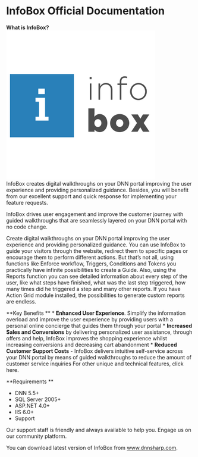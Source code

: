 # InfoBox Official Documentation

**What is InfoBox?**![](info-box-400x400t.png)
<br>
InfoBox creates digital walkthroughs on your DNN portal improving the user experience and providing personalized guidance.
Besides, you will benefit from our excellent support and quick response for implementing your feature requests.</br>

InfoBox drives user engagement and improve the customer journey with guided walkthroughs that are seamlessly layered on your DNN portal with no code change. 

Create digital walkthroughs on your DNN portal improving the user experience and providing personalized guidance. You can use InfoBox to guide your visitors through the website, redirect them to specific pages or encourage them to perform different actions. But that’s not all, using functions like Enforce workflow, Triggers, Conditions and Tokens you practically have infinite possibilities to create a Guide. Also, using the Reports function you can see detailed information about every step of the user, like what steps have finished, what was the last step triggered, how many times did he triggered a step and many other reports. If you have Action Grid module installed, the possibilities to generate custom reports are endless.


**Key Benefits
**
* 
**Enhanced User Experience**. Simplify the information overload and improve the user experience by providing users with a personal online concierge that guides them through your portal
* 
**Increased Sales and Conversions** by delivering personalized user assistance, through offers and help, InfoBox improves the shopping experience whilst increasing conversions and decreasing cart abandonment
* 
**Reduced Customer Support Costs** - InfoBox delivers intuitive self-service across your DNN portal by means of guided walkthroughs to reduce the amount of customer service inquiries
For other unique and technical features, click here.


**Requirements
**
* DNN 5.5+
* SQL Server 2005+ 
* ASP.NET 4.0+
* IIS 6.0+
* Support


Our support staff is friendly and always available to help you. Engage us on our community platform.

You can download latest version of InfoBox from www.dnnsharp.com. 